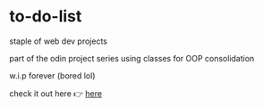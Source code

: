 # to-do-list
staple of web dev projects

part of the odin project series using classes for OOP consolidation

w.i.p forever (bored lol)

check it out here 👉 [here](https://misaw-kun.github.io/to-do-list/)
